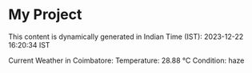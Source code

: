 # My Project

This content is dynamically generated in Indian Time (IST): 2023-12-22 16:20:34 IST


Current Weather in Coimbatore:
Temperature: 28.88 °C
Condition: haze
